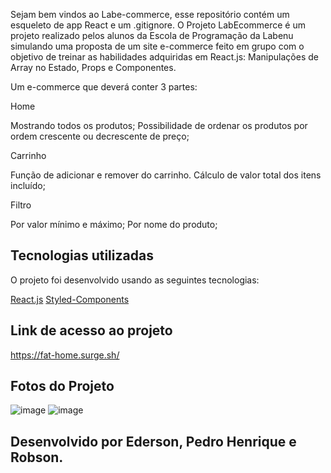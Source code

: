 Sejam bem vindos ao Labe-commerce, esse repositório contém um esqueleto de app React e um .gitignore.
O Projeto LabEcommerce é um projeto realizado pelos alunos da Escola de Programação da Labenu simulando uma proposta de um site e-commerce feito em grupo com o objetivo de treinar as habilidades adquiridas em React.js: Manipulações de Array no Estado, Props e Componentes.

Um e-commerce que deverá conter 3 partes:

Home

Mostrando todos os produtos;
Possibilidade de ordenar os produtos por ordem crescente ou decrescente de preço;

Carrinho

Função de adicionar e remover do carrinho. Cálculo de valor total dos itens incluído;

Filtro

Por valor mínimo e máximo;
Por nome do produto;

## Tecnologias utilizadas
O projeto foi desenvolvido usando as seguintes tecnologias:

[React.js](https://pt-br.reactjs.org/docs/getting-started.html)
[Styled-Components](https://styled-components.com/docs)

## Link de  acesso ao projeto
https://fat-home.surge.sh/

## Fotos do Projeto
![image](https://user-images.githubusercontent.com/91228901/142050914-1232457d-6b0b-4205-9000-edb0c416dc15.png)
![image](https://user-images.githubusercontent.com/91228901/142051020-829b8dae-27a8-4684-8935-795e7bf53bf3.png)


## Desenvolvido por Ederson, Pedro Henrique e Robson.
